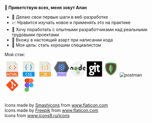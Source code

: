 **👋 Приветствую всех, меня зовут Алан**

- :hatching_chick: Делаю свои первые шаги в веб-разработке
- :chart_with_upwards_trend: Нравится изучать новое и применять это на практике
- :muscle: Хочу поработать с опытными разработчиками над реальными трудовыми проектами
- :syringe: Вхожу в настоящий азарт при написании кода
- :dart: Моя цель: стать хорошим специалистом

Мой стэк:

<img src="./html.png" alt="html" width="50" height="50"/> <img src="./css(1).png" alt="css" width="50" height="50"/> <img src="./javascript.png" alt="javascript" width="50" height="50"/> <img src="./react.png" alt="react" width="50" height="50"/> <img src="./nodejs.png" alt="nodejs" width="50" height="50"/> <img src="./git-logo.png" alt="git" width="50" height="50"/> <img src="./icons8-mongodb-50.png" alt="mongodb"> <img src="./icons8-postman-api-50" alt="postman"/> <img src="./icons8-git-50.png" alt="git"/> <img src="./icons8-figma-50.png" alt="figma"/>

##

<div>Icons made by <a href="https://www.flaticon.com/authors/smashicons" title="Smashicons">Smashicons</a> from <a href="https://www.flaticon.com/" title="Flaticon">www.flaticon.com</a></div>

<div>Icons made by <a href="https://www.freepik.com" title="Freepik">Freepik</a> from <a href="https://www.flaticon.com/" title="Flaticon">www.flaticon.com</a></div>

<div>Icons from <a href="https://icons8.ru/" title="Icons8">www.icons8.ru/icons</a></div>

<!---
alanpain08/alanpain08 is a ✨ special ✨ repository because its `README.md` (this file) appears on your GitHub profile.
You can click the Preview link to take a look at your changes.
--->
